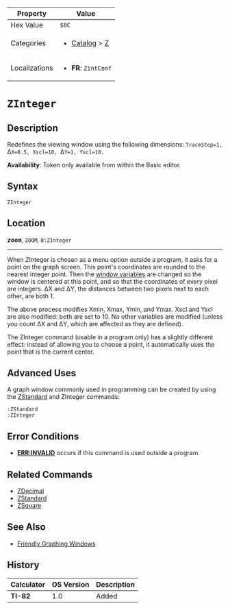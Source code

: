 | Property      | Value |
|---------------|-------|
| Hex Value     | `$8C`|
| Categories    | <ul><li>[Catalog](<../categories/Catalog.md>) > [Z](<../categories/Catalog.md#Z>)</li></ul> |
| Localizations | <ul><li><b>FR</b>: `ZintConf`</li></ul> |

# `ZInteger`

## Description
Redefines the viewing window using the following dimensions: `TraceStep=1, `Δ`X=0.5, Xscl=10, `Δ`Y=1, Yscl=10.`


<b>Availability</b>: Token only available from within the Basic editor.

## Syntax
`ZInteger`

## Location
<tt><kbd><b>zoom</b></kbd></tt>, `ZOOM`, `8:ZInteger`
<hr>

When ZInteger is chosen as a menu option outside a program, it asks for a point on the graph screen. This point's coordinates are rounded to the nearest integer point. Then the [window variables](/system-variables#window) are changed so the window is centered at this point, and so that the coordinates of every pixel are integers. ΔX and ΔY, the distances between two pixels next to each other, are both 1.

The above process modifies Xmin, Xmax, Ymin, and Ymax. Xscl and Yscl are also modified: both are set to 10. No other variables are modified (unless you count ΔX and ΔY, which are affected as they are defined).

The ZInteger command (usable in a program only) has a slightly different effect: instead of allowing you to choose a point, it automatically uses the point that is the current center.

## Advanced Uses

A graph window commonly used in programming can be created by using the [ZStandard](/zstandard) and ZInteger commands:

```ti-basic
:ZStandard
:ZInteger
```

## Error Conditions

*   **[ERR:INVALID](/errors#invalid)** occurs if this command is used outside a program.

## Related Commands

*   [ZDecimal](/zdecimal)
*   [ZStandard](/zstandard)
*   [ZSquare](/zsquare)

## See Also

*   [Friendly Graphing Windows](/friendly-window)

## History
| Calculator | OS Version | Description |
|------------|------------|-------------|
| <b>TI-82</b> | 1.0 | Added |


